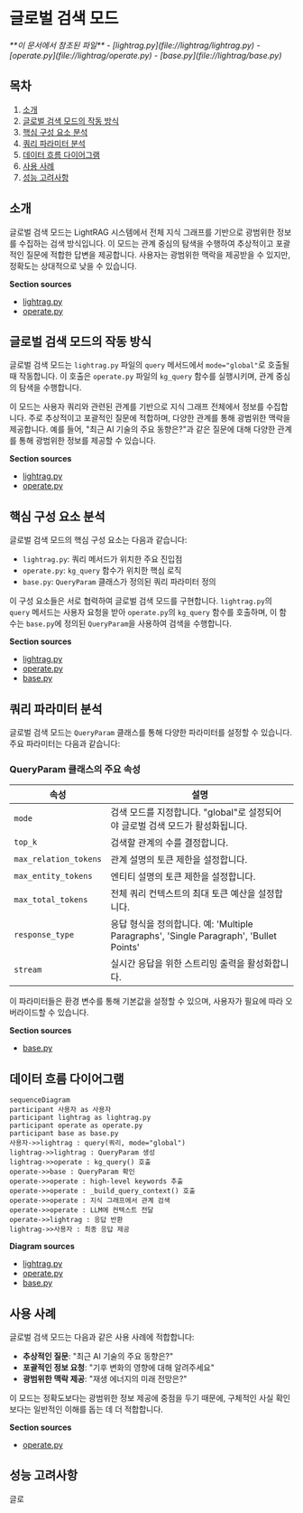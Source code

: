 # 글로벌 검색 모드

<cite>
**이 문서에서 참조된 파일**  
- [lightrag.py](file://lightrag/lightrag.py)
- [operate.py](file://lightrag/operate.py)
- [base.py](file://lightrag/base.py)
</cite>

## 목차
1. [소개](#소개)
2. [글로벌 검색 모드의 작동 방식](#글로벌-검색-모드의-작동-방식)
3. [핵심 구성 요소 분석](#핵심-구성-요소-분석)
4. [쿼리 파라미터 분석](#쿼리-파라미터-분석)
5. [데이터 흐름 다이어그램](#데이터-흐름-다이어그램)
6. [사용 사례](#사용-사례)
7. [성능 고려사항](#성능-고려사항)

## 소개

글로벌 검색 모드는 LightRAG 시스템에서 전체 지식 그래프를 기반으로 광범위한 정보를 수집하는 검색 방식입니다. 이 모드는 관계 중심의 탐색을 수행하여 추상적이고 포괄적인 질문에 적합한 답변을 제공합니다. 사용자는 광범위한 맥락을 제공받을 수 있지만, 정확도는 상대적으로 낮을 수 있습니다.

**Section sources**
- [lightrag.py](file://lightrag/lightrag.py#L2041-L2073)
- [operate.py](file://lightrag/operate.py#L1917-L2073)

## 글로벌 검색 모드의 작동 방식

글로벌 검색 모드는 `lightrag.py` 파일의 `query` 메서드에서 `mode="global"`로 호출될 때 작동합니다. 이 호출은 `operate.py` 파일의 `kg_query` 함수를 실행시키며, 관계 중심의 탐색을 수행합니다.

이 모드는 사용자 쿼리와 관련된 관계를 기반으로 지식 그래프 전체에서 정보를 수집합니다. 주로 추상적이고 포괄적인 질문에 적합하며, 다양한 관계를 통해 광범위한 맥락을 제공합니다. 예를 들어, "최근 AI 기술의 주요 동향은?"과 같은 질문에 대해 다양한 관계를 통해 광범위한 정보를 제공할 수 있습니다.

**Section sources**
- [lightrag.py](file://lightrag/lightrag.py#L2041-L2073)
- [operate.py](file://lightrag/operate.py#L1917-L2073)

## 핵심 구성 요소 분석

글로벌 검색 모드의 핵심 구성 요소는 다음과 같습니다:

- `lightrag.py`: 쿼리 메서드가 위치한 주요 진입점
- `operate.py`: `kg_query` 함수가 위치한 핵심 로직
- `base.py`: `QueryParam` 클래스가 정의된 쿼리 파라미터 정의

이 구성 요소들은 서로 협력하여 글로벌 검색 모드를 구현합니다. `lightrag.py`의 `query` 메서드는 사용자 요청을 받아 `operate.py`의 `kg_query` 함수를 호출하며, 이 함수는 `base.py`에 정의된 `QueryParam`을 사용하여 검색을 수행합니다.

**Section sources**
- [lightrag.py](file://lightrag/lightrag.py#L2041-L2073)
- [operate.py](file://lightrag/operate.py#L1917-L2073)
- [base.py](file://lightrag/base.py#L81-L162)

## 쿼리 파라미터 분석

글로벌 검색 모드는 `QueryParam` 클래스를 통해 다양한 파라미터를 설정할 수 있습니다. 주요 파라미터는 다음과 같습니다:

### QueryParam 클래스의 주요 속성

| 속성 | 설명 |
|------|------|
| `mode` | 검색 모드를 지정합니다. "global"로 설정되어야 글로벌 검색 모드가 활성화됩니다. |
| `top_k` | 검색할 관계의 수를 결정합니다. |
| `max_relation_tokens` | 관계 설명의 토큰 제한을 설정합니다. |
| `max_entity_tokens` | 엔티티 설명의 토큰 제한을 설정합니다. |
| `max_total_tokens` | 전체 쿼리 컨텍스트의 최대 토큰 예산을 설정합니다. |
| `response_type` | 응답 형식을 정의합니다. 예: 'Multiple Paragraphs', 'Single Paragraph', 'Bullet Points' |
| `stream` | 실시간 응답을 위한 스트리밍 출력을 활성화합니다. |

이 파라미터들은 환경 변수를 통해 기본값을 설정할 수 있으며, 사용자가 필요에 따라 오버라이드할 수 있습니다.

**Section sources**
- [base.py](file://lightrag/base.py#L81-L162)

## 데이터 흐름 다이어그램

```mermaid
sequenceDiagram
participant 사용자 as 사용자
participant lightrag as lightrag.py
participant operate as operate.py
participant base as base.py
사용자->>lightrag : query(쿼리, mode="global")
lightrag->>lightrag : QueryParam 생성
lightrag->>operate : kg_query() 호출
operate->>base : QueryParam 확인
operate->>operate : high-level keywords 추출
operate->>operate : _build_query_context() 호출
operate->>operate : 지식 그래프에서 관계 검색
operate->>operate : LLM에 컨텍스트 전달
operate->>lightrag : 응답 반환
lightrag->>사용자 : 최종 응답 제공
```

**Diagram sources**
- [lightrag.py](file://lightrag/lightrag.py#L2041-L2073)
- [operate.py](file://lightrag/operate.py#L1917-L2073)
- [base.py](file://lightrag/base.py#L81-L162)

## 사용 사례

글로벌 검색 모드는 다음과 같은 사용 사례에 적합합니다:

- **추상적인 질문**: "최근 AI 기술의 주요 동향은?"
- **포괄적인 정보 요청**: "기후 변화의 영향에 대해 알려주세요"
- **광범위한 맥락 제공**: "재생 에너지의 미래 전망은?"

이 모드는 정확도보다는 광범위한 정보 제공에 중점을 두기 때문에, 구체적인 사실 확인보다는 일반적인 이해를 돕는 데 더 적합합니다.

**Section sources**
- [operate.py](file://lightrag/operate.py#L1917-L2073)

## 성능 고려사항

글로